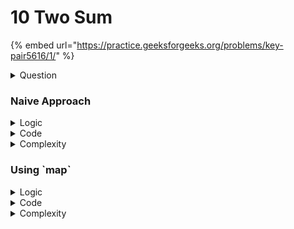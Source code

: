 # 10 Two Sum

{% embed url="https://practice.geeksforgeeks.org/problems/key-pair5616/1/" %}

<details>

<summary>Question</summary>

Given an array **Arr** of **N** positive integers and another number **X**. Determine whether or not there exist two elements in **Arr** whose sum is exactly **X**.

**Example 1:**

```
Input:
N = 6, X = 16
Arr[] = {1, 4, 45, 6, 10, 8}
Output: Yes
Explanation: Arr[3] + Arr[4] = 6 + 10 = 16
```

**Example 2:**

```
Input:
N = 5, X = 10
Arr[] = {1, 2, 4, 3, 6}
Output: Yes
Explanation: Arr[2] + Arr[4] = 4 + 6 = 10
```

**Your Task:**\
You don't need to read input or print anything. Your task is to complete the function **hasArrayTwoCandidates()** which takes the array of integers **arr,** **n** and **x** as parameters and returns boolean denoting the answer.

**Expected Time Complexity:** O(N)\
**Expected Auxiliary Space:** O(N)

**Constraints:**\
1 ≤ N ≤ 105\
1 ≤ Arr\[i] ≤ 105

</details>

### Naive Approach

<details>

<summary>Logic</summary>

Simply use two loops and check for every pair

</details>

<details>

<summary>Code</summary>

```cpp
bool hasArrayTwoCandidates(int arr[], int n, int x) {
    for(int i = 0; i < n; i++)
        for(int j = i + 1; j < n; j++) 
            if(arr[i] + arr[j] == x) 
                return true;
    return false;
}
```

</details>

<details>

<summary>Complexity</summary>

Time Compleixty: $$O(n^2)$$

Space Complexity: $$O(1)$$

</details>

### Using \`map\`

<details>

<summary>Logic</summary>

1. For each element(say `a`) there must be a `b` such that `a + b = x`
2. Traverse the given array as `a`
   1. Since `a + b = x`
   2. `b = x - a`
   3. Check the map to see if `b` has already been found&#x20;
   4. If found, return `true`
      1. As we have proven that the `a` and `b` necessary to make `a + b = x` are present in the array&#x20;
   5. if not, add `a` to the map
      1. This will be used as `b` to make pair with some other `a` for next iterations.

</details>

<details>

<summary>Code</summary>

```cpp
bool hasArrayTwoCandidates(int arr[], int n, int x) {
    unordered_set<int> visited;
    
    for(int i = 0; i < n; i++) 
        if(visited.count(x - arr[i]))
            return true;
        else 
            visited.insert(arr[i]);
            
   return false;
}
```

</details>

<details>

<summary>Complexity</summary>

Time Complexity: $$O(n)$$

Space Complexity: $$O(n)$$

</details>
